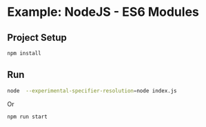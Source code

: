 # Example: NodeJS - ES6 Modules
## Project Setup

```sh
npm install
```

## Run

```sh
node  --experimental-specifier-resolution=node index.js
```
Or
```sh
npm run start
```

